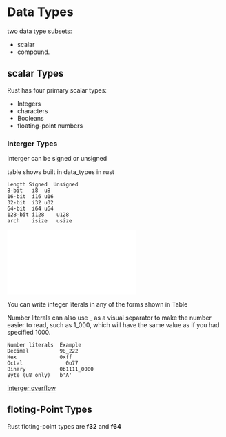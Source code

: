 # Data Types

two data type subsets: 
- scalar
- compound.

## scalar Types

Rust has four primary scalar types: 
- Integers
- characters 
- Booleans
- floating-point numbers

 ### Interger Types
 Interger can be signed or unsigned

  table shows built in data_types in rust  

 ```
 Length	Signed	Unsigned
8-bit	i8	u8
16-bit	i16	u16
32-bit	i32	u32
64-bit	i64	u64
128-bit	i128	u128
arch	isize	usize
```
![check this->](./interger.rs)

You can write integer literals in any of the forms shown in Table

Number literals can also use _ as a visual separator to make the number easier to read, such as 1_000, which will have the same value as if you had specified 1000.

```
Number literals	 Example
Decimal          98_222
Hex	             0xff
Octal	           0o77
Binary	         0b1111_0000
Byte (u8 only)	 b'A'
```
[interger overflow](https://medium.com/@mikecode/rust-integer-overflow-69277aad3ff5)

## floting-Point Types

Rust floting-point types are **f32**
and **f64**

